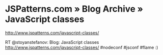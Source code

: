 <!--
id: 5230351409
link: http://kevinisom.info/post/5230351409/jspatterns-com-blog-archive-javascript-classes
slug: jspatterns-com-blog-archive-javascript-classes
date: Fri May 06 2011 16:20:08 GMT+1200 (NZST)
raw: {"blog_name":"kevinisom","id":5230351409,"post_url":"http://kevinisom.info/post/5230351409/jspatterns-com-blog-archive-javascript-classes","slug":"jspatterns-com-blog-archive-javascript-classes","type":"link","date":"2011-05-06 04:20:08 GMT","timestamp":1304655608,"state":"published","format":"html","reblog_key":"tmmo2cuE","tags":[],"short_url":"http://tmblr.co/Zw68Yy4tmDGn","highlighted":[],"feed_item":"http://www.jspatterns.com/javascript-classes/","from_feed_id":"650234","note_count":0,"title":"JSPatterns.com » Blog Archive » JavaScript classes","url":"http://www.jspatterns.com/javascript-classes/","description":"<p>RT @stoyanstefanov: Blog: JavaScript classes <a href=\"http://www.jspatterns.com/javascript-classes/\" target=\"_blank\">http://www.jspatterns.com/javascript-classes/</a> #nodeconf #jsconf #flame :)</p>"}
publish: 2011-05-06
tags: 
title: JSPatterns.com » Blog Archive » JavaScript classes
-->


JSPatterns.com » Blog Archive » JavaScript classes
==================================================

<http://www.jspatterns.com/javascript-classes/>

RT @stoyanstefanov: Blog: JavaScript classes
<http://www.jspatterns.com/javascript-classes/> \#nodeconf \#jsconf
\#flame :)


